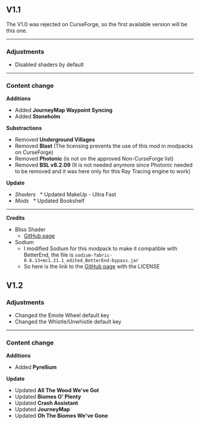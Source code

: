 ## V1.1
The V1.0 was rejected on CurseForge, so the first available version will be this one.

---

### Adjustments
* Disabled shaders by default

---

### Content change
**Additions**
* Added **JourneyMap Waypoint Syncing**
* Added **Stoneholm**

**Substractions**
* Removed **Underground Villages**
* Removed **Blast** (The licensing prevents the use of this mod in modpacks on CurseForge)
* Removed **Photonic** (is not on the approved Non-CurseForge list)
* Removed **BSL v8.2.09** (It is not needed anymore since Photonic needed to be removed and it was here only for this Ray Tracing engine to work)

**Update**
* *Shaders*
  * Updated MakeUp - Ultra Fast
* *Mods*
  * Updated Bookshelf

---

**Credits**
* Bliss Shader
  * [GitHub page](https://github.com/X0nk/Bliss-Shader)
* Sodium
  * I modified Sodium for this modpack to make it compatible with BetterEnd, the file is `sodium-fabric-0.6.13+mc1.21.1_edited_BetterEnd-bypass.jar`
  * So here is the link to the [GitHub page](https://github.com/CaffeineMC/sodium) with the LICENSE

## V1.2
### Adjustments
* Changed the Emote Wheel default key
* Changed the Whistle/Unwhistle default key

---

### Content change
**Additions**
* Added **Pyrellium**

**Update**
* Updated **All The Wood We've Got**
* Updated **Biomes O' Plenty**
* Updated **Crash Assistant**
* Updated **JourneyMap**
* Updated **Oh The Biomes We've Gone** 